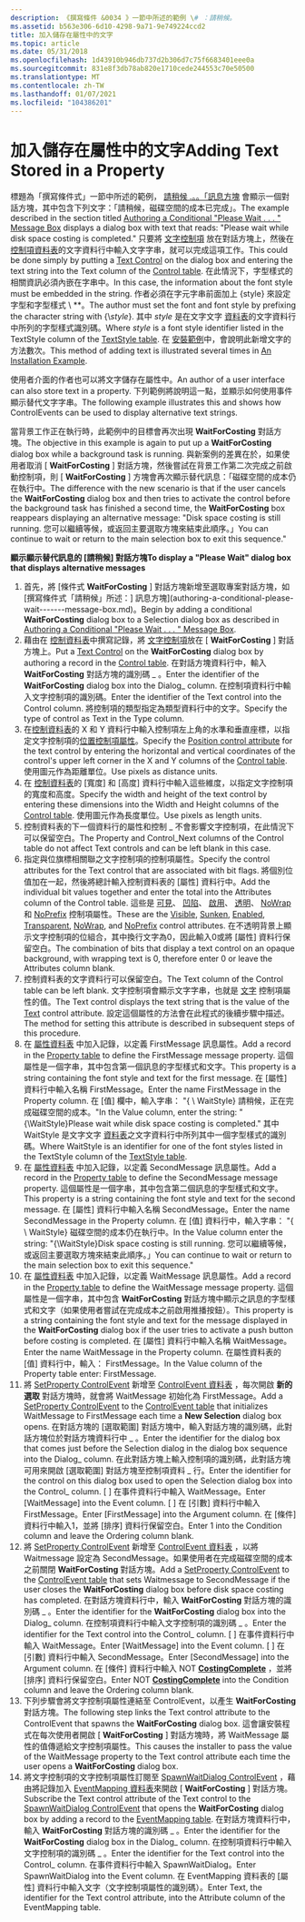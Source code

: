 ```yaml
---
description: 《撰寫條件 &0034 》一節中所述的範例 \# ：請稍候。
ms.assetid: b563e306-6d10-4298-9a71-9e749224ccd2
title: 加入儲存在屬性中的文字
ms.topic: article
ms.date: 05/31/2018
ms.openlocfilehash: 1d43910b946db737d2b306d7c75f6683401eee0a
ms.sourcegitcommit: 831e8f3db78ab820e1710cede244553c70e50500
ms.translationtype: MT
ms.contentlocale: zh-TW
ms.lasthandoff: 01/07/2021
ms.locfileid: "104386201"
---
```

# <a name="adding-text-stored-in-a-property"></a><span data-ttu-id="9b688-103">加入儲存在屬性中的文字</span><span class="sxs-lookup"><span data-stu-id="9b688-103">Adding Text Stored in a Property</span></span>

<span data-ttu-id="9b688-104">標題為「撰寫條件式」一節中所述的範例， [請稍候 .。。「訊息方塊](authoring-a-conditional-please-wait-------message-box.md) 會顯示一個對話方塊，其中包含下列文字：「請稍候，磁碟空間的成本已完成」。</span><span class="sxs-lookup"><span data-stu-id="9b688-104">The example described in the section titled [Authoring a Conditional "Please Wait . . . " Message Box](authoring-a-conditional-please-wait-------message-box.md) displays a dialog box with text that reads: "Please wait while disk space costing is completed."</span></span> <span data-ttu-id="9b688-105">只要將 [文字控制項](text-control.md) 放在對話方塊上，然後在 [控制項資料表](control-table.md)的文字資料行中輸入文字字串，就可以完成這項工作。</span><span class="sxs-lookup"><span data-stu-id="9b688-105">This could be done simply by putting a [Text Control](text-control.md) on the dialog box and entering the text string into the Text column of the [Control table](control-table.md).</span></span> <span data-ttu-id="9b688-106">在此情況下，字型樣式的相關資訊必須內嵌在字串中。</span><span class="sxs-lookup"><span data-stu-id="9b688-106">In this case, the information about the font style must be embedded in the string.</span></span> <span data-ttu-id="9b688-107">作者必須在字元字串前面加上 {style} 來設定字型和字型樣式 \\ \*\*。</span><span class="sxs-lookup"><span data-stu-id="9b688-107">The author must set the font and font style by prefixing the character string with {\\*style*}.</span></span> <span data-ttu-id="9b688-108">其中 *style* 是在文字文字 [資料表](textstyle-table.md)的文字資料行中所列的字型樣式識別碼。</span><span class="sxs-lookup"><span data-stu-id="9b688-108">Where *style* is a font style identifier listed in the TextStyle column of the [TextStyle table](textstyle-table.md).</span></span> <span data-ttu-id="9b688-109">在 [安裝範例](an-installation-example.md)中，會說明此新增文字的方法數次。</span><span class="sxs-lookup"><span data-stu-id="9b688-109">This method of adding text is illustrated several times in [An Installation Example](an-installation-example.md).</span></span>

<span data-ttu-id="9b688-110">使用者介面的作者也可以將文字儲存在屬性中。</span><span class="sxs-lookup"><span data-stu-id="9b688-110">An author of a user interface can also store text in a property.</span></span> <span data-ttu-id="9b688-111">下列範例將說明這一點，並顯示如何使用事件顯示替代文字字串。</span><span class="sxs-lookup"><span data-stu-id="9b688-111">The following example illustrates this and shows how ControlEvents can be used to display alternative text strings.</span></span>

<span data-ttu-id="9b688-112">當背景工作正在執行時，此範例中的目標會再次出現 **WaitForCosting** 對話方塊。</span><span class="sxs-lookup"><span data-stu-id="9b688-112">The objective in this example is again to put up a **WaitForCosting** dialog box while a background task is running.</span></span> <span data-ttu-id="9b688-113">與新案例的差異在於，如果使用者取消 [ **WaitForCosting** ] 對話方塊，然後嘗試在背景工作第二次完成之前啟動控制項，則 [ **WaitForCosting** ] 方塊會再次顯示替代訊息：「磁碟空間的成本仍在執行中。</span><span class="sxs-lookup"><span data-stu-id="9b688-113">The difference with the new scenario is that if the user cancels the **WaitForCosting** dialog box and then tries to activate the control before the background task has finished a second time, the **WaitForCosting** box reappears displaying an alternative message: "Disk space costing is still running.</span></span> <span data-ttu-id="9b688-114">您可以繼續等候，或返回主要選取方塊來結束此順序。」</span><span class="sxs-lookup"><span data-stu-id="9b688-114">You can continue to wait or return to the main selection box to exit this sequence."</span></span>

<span data-ttu-id="9b688-115">**顯示顯示替代訊息的 [請稍候] 對話方塊**</span><span class="sxs-lookup"><span data-stu-id="9b688-115">**To display a "Please Wait" dialog box that displays alternative messages**</span></span>

1.  <span data-ttu-id="9b688-116">首先，將 [條件式 **WaitForCosting** ] 對話方塊新增至選取專案對話方塊，如 [撰寫條件式「請稍候」所述：] 訊息方塊](authoring-a-conditional-please-wait-------message-box.md)。</span><span class="sxs-lookup"><span data-stu-id="9b688-116">Begin by adding a conditional **WaitForCosting** dialog box to a Selection dialog box as described in [Authoring a Conditional "Please Wait . . . " Message Box](authoring-a-conditional-please-wait-------message-box.md).</span></span>
2.  <span data-ttu-id="9b688-117">藉由在 [控制資料表](control-table.md)中撰寫記錄，將 [文字控制項](text-control.md)放在 [ **WaitForCosting** ] 對話方塊上。</span><span class="sxs-lookup"><span data-stu-id="9b688-117">Put a [Text Control](text-control.md) on the **WaitForCosting** dialog box by authoring a record in the [Control table](control-table.md).</span></span> <span data-ttu-id="9b688-118">在對話方塊資料行中，輸入 **WaitForCosting** 對話方塊的識別碼 \_ 。</span><span class="sxs-lookup"><span data-stu-id="9b688-118">Enter the identifier of the **WaitForCosting** dialog box into the Dialog\_ column.</span></span> <span data-ttu-id="9b688-119">在控制項資料行中輸入文字控制項的識別碼。</span><span class="sxs-lookup"><span data-stu-id="9b688-119">Enter the identifier of the Text control into the Control column.</span></span> <span data-ttu-id="9b688-120">將控制項的類型指定為類型資料行中的文字。</span><span class="sxs-lookup"><span data-stu-id="9b688-120">Specify the type of control as Text in the Type column.</span></span>
3.  <span data-ttu-id="9b688-121">在[控制資料表](control-table.md)的 X 和 Y 資料行中輸入控制項左上角的水準和垂直座標，以指定文字控制項的[位置控制項屬性](position-control-attribute.md)。</span><span class="sxs-lookup"><span data-stu-id="9b688-121">Specify the [Position control attribute](position-control-attribute.md) for the text control by entering the horizontal and vertical coordinates of the control's upper left corner in the X and Y columns of the [Control table](control-table.md).</span></span> <span data-ttu-id="9b688-122">使用圖元作為距離單位。</span><span class="sxs-lookup"><span data-stu-id="9b688-122">Use pixels as distance units.</span></span>
4.  <span data-ttu-id="9b688-123">在 [控制資料表](control-table.md)的 [寬度] 和 [高度] 資料行中輸入這些維度，以指定文字控制項的寬度和高度。</span><span class="sxs-lookup"><span data-stu-id="9b688-123">Specify the width and height of the text control by entering these dimensions into the Width and Height columns of the [Control table](control-table.md).</span></span> <span data-ttu-id="9b688-124">使用圖元作為長度單位。</span><span class="sxs-lookup"><span data-stu-id="9b688-124">Use pixels as length units.</span></span>
5.  <span data-ttu-id="9b688-125">控制資料表的下一個資料行的屬性和控制 \_ 不會影響文字控制項，在此情況下可以保留空白。</span><span class="sxs-lookup"><span data-stu-id="9b688-125">The Property and Control\_Next columns of the Control table do not affect Text controls and can be left blank in this case.</span></span>
6.  <span data-ttu-id="9b688-126">指定與位旗標相關聯之文字控制項的控制項屬性。</span><span class="sxs-lookup"><span data-stu-id="9b688-126">Specify the control attributes for the Text control that are associated with bit flags.</span></span> <span data-ttu-id="9b688-127">將個別位值加在一起，然後將總計輸入控制資料表的 [屬性] 資料行中。</span><span class="sxs-lookup"><span data-stu-id="9b688-127">Add the individual bit values together and enter the total into the Attributes column of the Control table.</span></span> <span data-ttu-id="9b688-128">這些是 [可見](visible-control-attribute.md)、 [凹陷](sunken-control-attribute.md)、 [啟用](enabled-control-attribute.md)、 [透明](transparent-control-attribute.md)、 [NoWrap](nowrap-control-attribute.md)和 [NoPrefix](noprefix-control-attribute.md) 控制項屬性。</span><span class="sxs-lookup"><span data-stu-id="9b688-128">These are the [Visible](visible-control-attribute.md), [Sunken](sunken-control-attribute.md), [Enabled](enabled-control-attribute.md), [Transparent](transparent-control-attribute.md), [NoWrap](nowrap-control-attribute.md), and [NoPrefix](noprefix-control-attribute.md) control attributes.</span></span> <span data-ttu-id="9b688-129">在不透明背景上顯示文字控制項的位組合，其中換行文字為0，因此輸入0或將 [屬性] 資料行保留空白。</span><span class="sxs-lookup"><span data-stu-id="9b688-129">The combination of bits that display a text control on an opaque background, with wrapping text is 0, therefore enter 0 or leave the Attributes column blank.</span></span>
7.  <span data-ttu-id="9b688-130">控制資料表的文字資料行可以保留空白。</span><span class="sxs-lookup"><span data-stu-id="9b688-130">The Text column of the Control table can be left blank.</span></span> <span data-ttu-id="9b688-131">文字控制項會顯示文字字串，也就是 [文字](text-control-attribute.md) 控制項屬性的值。</span><span class="sxs-lookup"><span data-stu-id="9b688-131">The Text control displays the text string that is the value of the [Text](text-control-attribute.md) control attribute.</span></span> <span data-ttu-id="9b688-132">設定這個屬性的方法會在此程式的後續步驟中描述。</span><span class="sxs-lookup"><span data-stu-id="9b688-132">The method for setting this attribute is described in subsequent steps of this procedure.</span></span>
8.  <span data-ttu-id="9b688-133">在 [屬性資料表](property-table.md) 中加入記錄，以定義 FirstMessage 訊息屬性。</span><span class="sxs-lookup"><span data-stu-id="9b688-133">Add a record in the [Property table](property-table.md) to define the FirstMessage message property.</span></span> <span data-ttu-id="9b688-134">這個屬性是一個字串，其中包含第一個訊息的字型樣式和文字。</span><span class="sxs-lookup"><span data-stu-id="9b688-134">This property is a string containing the font style and text for the first message.</span></span> <span data-ttu-id="9b688-135">在 [屬性] 資料行中輸入名稱 FirstMessage。</span><span class="sxs-lookup"><span data-stu-id="9b688-135">Enter the name FirstMessage in the Property column.</span></span> <span data-ttu-id="9b688-136">在 [值] 欄中，輸入字串： "{ \\ WaitStyle} 請稍候，正在完成磁碟空間的成本。"</span><span class="sxs-lookup"><span data-stu-id="9b688-136">In the Value column, enter the string: "{\\WaitStyle}Please wait while disk space costing is completed."</span></span> <span data-ttu-id="9b688-137">其中 WaitStyle 是文字文字 [資料表](textstyle-table.md)之文字資料行中所列其中一個字型樣式的識別碼。</span><span class="sxs-lookup"><span data-stu-id="9b688-137">Where WaitStyle is an identifier for one of the font styles listed in the TextStyle column of the [TextStyle table](textstyle-table.md).</span></span>
9.  <span data-ttu-id="9b688-138">在 [屬性資料表](property-table.md) 中加入記錄，以定義 SecondMessage 訊息屬性。</span><span class="sxs-lookup"><span data-stu-id="9b688-138">Add a record in the [Property table](property-table.md) to define the SecondMessage message property.</span></span> <span data-ttu-id="9b688-139">這個屬性是一個字串，其中包含第二個訊息的字型樣式和文字。</span><span class="sxs-lookup"><span data-stu-id="9b688-139">This property is a string containing the font style and text for the second message.</span></span> <span data-ttu-id="9b688-140">在 [屬性] 資料行中輸入名稱 SecondMessage。</span><span class="sxs-lookup"><span data-stu-id="9b688-140">Enter the name SecondMessage in the Property column.</span></span> <span data-ttu-id="9b688-141">在 [值] 資料行中，輸入字串： "{ \\ WaitStyle} 磁碟空間的成本仍在執行中。</span><span class="sxs-lookup"><span data-stu-id="9b688-141">In the Value column enter the string: "{\\WaitStyle}Disk space costing is still running.</span></span> <span data-ttu-id="9b688-142">您可以繼續等候，或返回主要選取方塊來結束此順序。」</span><span class="sxs-lookup"><span data-stu-id="9b688-142">You can continue to wait or return to the main selection box to exit this sequence."</span></span>
10. <span data-ttu-id="9b688-143">在 [屬性資料表](property-table.md) 中加入記錄，以定義 WaitMessage 訊息屬性。</span><span class="sxs-lookup"><span data-stu-id="9b688-143">Add a record in the [Property table](property-table.md) to define the WaitMessage message property.</span></span> <span data-ttu-id="9b688-144">這個屬性是一個字串，其中包含 **WaitForCosting** 對話方塊中顯示之訊息的字型樣式和文字（如果使用者嘗試在完成成本之前啟用推播按鈕）。</span><span class="sxs-lookup"><span data-stu-id="9b688-144">This property is a string containing the font style and text for the message displayed in the **WaitForCosting** dialog box if the user tries to activate a push button before costing is completed.</span></span> <span data-ttu-id="9b688-145">在 [屬性] 資料行中輸入名稱 WaitMessage。</span><span class="sxs-lookup"><span data-stu-id="9b688-145">Enter the name WaitMessage in the Property column.</span></span> <span data-ttu-id="9b688-146">在屬性資料表的 [值] 資料行中，輸入： FirstMessage。</span><span class="sxs-lookup"><span data-stu-id="9b688-146">In the Value column of the Property table enter: FirstMessage.</span></span>
11. <span data-ttu-id="9b688-147">將 [SetProperty ControlEvent](setproperty-controlevent.md) 新增至 [ControlEvent 資料表](controlevent-table.md) ，每次開啟 **新的選取** 對話方塊時，就會將 WaitMessage 初始化為 FirstMessage。</span><span class="sxs-lookup"><span data-stu-id="9b688-147">Add a [SetProperty ControlEvent](setproperty-controlevent.md) to the [ControlEvent table](controlevent-table.md) that initializes WaitMessage to FirstMessage each time a **New Selection** dialog box opens.</span></span> <span data-ttu-id="9b688-148">在對話方塊的 [選取範圍] 對話方塊中，輸入對話方塊的識別碼，此對話方塊位於對話方塊資料行中 \_ 。</span><span class="sxs-lookup"><span data-stu-id="9b688-148">Enter the identifier for the dialog box that comes just before the Selection dialog in the dialog box sequence into the Dialog\_ column.</span></span> <span data-ttu-id="9b688-149">在此對話方塊上輸入控制項的識別碼，此對話方塊可用來開啟 [選取範圍] 對話方塊至控制項資料 \_ 行。</span><span class="sxs-lookup"><span data-stu-id="9b688-149">Enter the identifier for the control on this dialog box used to open the Selection dialog box into the Control\_ column.</span></span> <span data-ttu-id="9b688-150">\[ \] 在事件資料行中輸入 WaitMessage。</span><span class="sxs-lookup"><span data-stu-id="9b688-150">Enter \[WaitMessage\] into the Event column.</span></span> <span data-ttu-id="9b688-151">\[ \] 在 [引數] 資料行中輸入 FirstMessage。</span><span class="sxs-lookup"><span data-stu-id="9b688-151">Enter \[FirstMessage\] into the Argument column.</span></span> <span data-ttu-id="9b688-152">在 [條件] 資料行中輸入1，並將 [排序] 資料行保留空白。</span><span class="sxs-lookup"><span data-stu-id="9b688-152">Enter 1 into the Condition column and leave the Ordering column blank.</span></span>
12. <span data-ttu-id="9b688-153">將 [SetProperty ControlEvent](setproperty-controlevent.md) 新增至 [ControlEvent 資料表](controlevent-table.md) ，以將 Waitmessage 設定為 SecondMessage。如果使用者在完成磁碟空間的成本之前關閉 **WaitForCosting** 對話方塊。</span><span class="sxs-lookup"><span data-stu-id="9b688-153">Add a [SetProperty ControlEvent](setproperty-controlevent.md) to the [ControlEvent table](controlevent-table.md) that sets Waitmessage to SecondMessage if the user closes the **WaitForCosting** dialog box before disk space costing has completed.</span></span> <span data-ttu-id="9b688-154">在對話方塊資料行中，輸入 **WaitForCosting** 對話方塊的識別碼 \_ 。</span><span class="sxs-lookup"><span data-stu-id="9b688-154">Enter the identifier for the **WaitForCosting** dialog box into the Dialog\_ column.</span></span> <span data-ttu-id="9b688-155">在控制項資料行中輸入文字控制項的識別碼 \_ 。</span><span class="sxs-lookup"><span data-stu-id="9b688-155">Enter the identifier for the Text control into the Control\_ column.</span></span> <span data-ttu-id="9b688-156">\[ \] 在事件資料行中輸入 WaitMessage。</span><span class="sxs-lookup"><span data-stu-id="9b688-156">Enter \[WaitMessage\] into the Event column.</span></span> <span data-ttu-id="9b688-157">\[ \] 在 [引數] 資料行中輸入 SecondMessage。</span><span class="sxs-lookup"><span data-stu-id="9b688-157">Enter \[SecondMessage\] into the Argument column.</span></span> <span data-ttu-id="9b688-158">在 [條件] 資料行中輸入 NOT [**CostingComplete**](costingcomplete.md) ，並將 [排序] 資料行保留空白。</span><span class="sxs-lookup"><span data-stu-id="9b688-158">Enter NOT [**CostingComplete**](costingcomplete.md) into the Condition column and leave the Ordering column blank.</span></span>
13. <span data-ttu-id="9b688-159">下列步驟會將文字控制項屬性連結至 ControlEvent，以產生 **WaitForCosting** 對話方塊。</span><span class="sxs-lookup"><span data-stu-id="9b688-159">The following step links the Text control attribute to the ControlEvent that spawns the **WaitForCosting** dialog box.</span></span> <span data-ttu-id="9b688-160">這會讓安裝程式在每次使用者開啟 [ **WaitForCosting** ] 對話方塊時，將 WaitMessage 屬性的值傳遞給文字控制項屬性。</span><span class="sxs-lookup"><span data-stu-id="9b688-160">This causes the installer to pass the value of the WaitMessage property to the Text control attribute each time the user opens a **WaitForCosting** dialog box.</span></span>
14. <span data-ttu-id="9b688-161">將文字控制項的文字控制項屬性訂閱至 [SpawnWaitDialog ControlEvent](spawnwaitdialog-controlevent.md) ，藉由將記錄加入 [EventMapping 資料表](eventmapping-table.md)來開啟 [ **WaitForCosting** ] 對話方塊。</span><span class="sxs-lookup"><span data-stu-id="9b688-161">Subscribe the Text control attribute of the Text control to the [SpawnWaitDialog ControlEvent](spawnwaitdialog-controlevent.md) that opens the **WaitForCosting** dialog box by adding a record to the [EventMapping table](eventmapping-table.md).</span></span> <span data-ttu-id="9b688-162">在對話方塊資料行中，輸入 **WaitForCosting** 對話方塊的識別碼 \_ 。</span><span class="sxs-lookup"><span data-stu-id="9b688-162">Enter the identifier for the **WaitForCosting** dialog box in the Dialog\_ column.</span></span> <span data-ttu-id="9b688-163">在控制項資料行中輸入文字控制項的識別碼 \_ 。</span><span class="sxs-lookup"><span data-stu-id="9b688-163">Enter the identifier for the Text control into the Control\_ column.</span></span> <span data-ttu-id="9b688-164">在事件資料行中輸入 SpawnWaitDialog。</span><span class="sxs-lookup"><span data-stu-id="9b688-164">Enter SpawnWaitDialog into the Event column.</span></span> <span data-ttu-id="9b688-165">在 EventMapping 資料表的 [屬性] 資料行中輸入文字（文字控制項屬性的識別碼）。</span><span class="sxs-lookup"><span data-stu-id="9b688-165">Enter Text, the identifier for the Text control attribute, into the Attribute column of the EventMapping table.</span></span>

 

 



